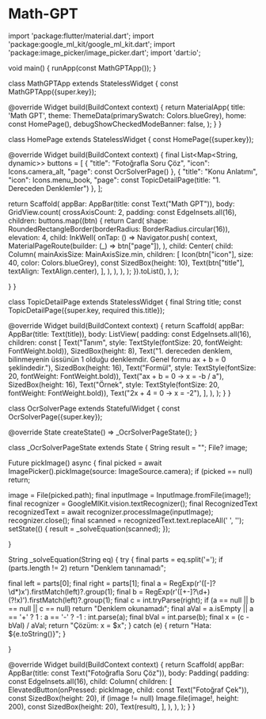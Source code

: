 # Math-GPT
import 'package:flutter/material.dart'; import 'package:google_ml_kit/google_ml_kit.dart'; import 'package:image_picker/image_picker.dart'; import 'dart:io';

void main() { runApp(const MathGPTApp()); }

class MathGPTApp extends StatelessWidget { const MathGPTApp({super.key});

@override Widget build(BuildContext context) { return MaterialApp( title: 'Math GPT', theme: ThemeData(primarySwatch: Colors.blueGrey), home: const HomePage(), debugShowCheckedModeBanner: false, ); } }

class HomePage extends StatelessWidget { const HomePage({super.key});

@override Widget build(BuildContext context) { final List<Map<String, dynamic>> buttons = [ { "title": "Fotoğrafla Soru Çöz", "icon": Icons.camera_alt, "page": const OcrSolverPage() }, { "title": "Konu Anlatımı", "icon": Icons.menu_book, "page": const TopicDetailPage(title: "1. Dereceden Denklemler") }, ];

return Scaffold( appBar: AppBar(title: const Text("Math GPT")), body: GridView.count( crossAxisCount: 2, padding: const EdgeInsets.all(16), children: buttons.map((btn) { return Card( shape: RoundedRectangleBorder(borderRadius: BorderRadius.circular(16)), elevation: 4, child: InkWell( onTap: () => Navigator.push( context, MaterialPageRoute(builder: (_) => btn["page"]), ), child: Center( child: Column( mainAxisSize: MainAxisSize.min, children: [ Icon(btn["icon"], size: 40, color: Colors.blueGrey), const SizedBox(height: 10), Text(btn["title"], textAlign: TextAlign.center), ], ), ), ), ); }).toList(), ), ); 

} }

class TopicDetailPage extends StatelessWidget { final String title; const TopicDetailPage({super.key, required this.title});

@override Widget build(BuildContext context) { return Scaffold( appBar: AppBar(title: Text(title)), body: ListView( padding: const EdgeInsets.all(16), children: const [ Text("Tanım", style: TextStyle(fontSize: 20, fontWeight: FontWeight.bold)), SizedBox(height: 8), Text("1. dereceden denklem, bilinmeyenin üssünün 1 olduğu denklemdir. Genel formu ax + b = 0 şeklindedir."), SizedBox(height: 16), Text("Formül", style: TextStyle(fontSize: 20, fontWeight: FontWeight.bold)), Text("ax + b = 0 → x = -b / a"), SizedBox(height: 16), Text("Örnek", style: TextStyle(fontSize: 20, fontWeight: FontWeight.bold)), Text("2x + 4 = 0 → x = -2"), ], ), ); } }

class OcrSolverPage extends StatefulWidget { const OcrSolverPage({super.key});

@override State createState() => _OcrSolverPageState(); }

class _OcrSolverPageState extends State { String result = ""; File? image;

Future pickImage() async { final picked = await ImagePicker().pickImage(source: ImageSource.camera); if (picked == null) return;

image = File(picked.path); final inputImage = InputImage.fromFile(image!); final recognizer = GoogleMlKit.vision.textRecognizer(); final RecognizedText recognizedText = await recognizer.processImage(inputImage); recognizer.close(); final scanned = recognizedText.text.replaceAll(' ', ''); setState(() { result = _solveEquation(scanned); }); 

}

String _solveEquation(String eq) { try { final parts = eq.split('='); if (parts.length != 2) return "Denklem tanınamadı";

final left = parts[0]; final right = parts[1]; final a = RegExp(r'([\-]?\d*)x').firstMatch(left)?.group(1); final b = RegExp(r'([+-]?\d+)(?!x)').firstMatch(left)?.group(1); final c = int.tryParse(right); if (a == null || b == null || c == null) return "Denklem okunamadı"; final aVal = a.isEmpty || a == '+' ? 1 : a == '-' ? -1 : int.parse(a); final bVal = int.parse(b); final x = (c - bVal) / aVal; return "Çözüm: x = $x"; } catch (e) { return "Hata: \${e.toString()}"; } 

}

@override Widget build(BuildContext context) { return Scaffold( appBar: AppBar(title: const Text("Fotoğrafla Soru Çöz")), body: Padding( padding: const EdgeInsets.all(16), child: Column( children: [ ElevatedButton(onPressed: pickImage, child: const Text("Fotoğraf Çek")), const SizedBox(height: 20), if (image != null) Image.file(image!, height: 200), const SizedBox(height: 20), Text(result), ], ), ), ); } }

